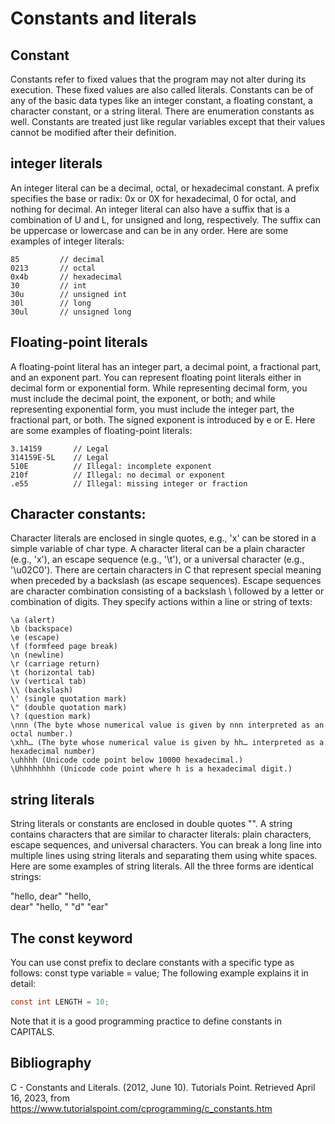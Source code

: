 # Constants and literals

## Constant

Constants refer to fixed values that the program may not alter during its execution. These fixed values are also called literals. Constants can be of any of the basic data types like an integer constant, a floating constant, a character constant, or a string literal. There are enumeration constants as well. Constants are treated just like regular variables except that their values cannot be modified after their definition.

## integer literals

An integer literal can be a decimal, octal, or hexadecimal constant. A prefix specifies the base or radix: 0x or 0X for hexadecimal, 0 for octal, and nothing for decimal. An integer literal can also have a suffix that is a combination of U and L, for unsigned and long, respectively. The suffix can be uppercase or lowercase and can be in any order. Here are some examples of integer literals:

    85         // decimal
    0213       // octal
    0x4b       // hexadecimal
    30         // int
    30u        // unsigned int
    30l        // long
    30ul       // unsigned long

## Floating-point literals

A floating-point literal has an integer part, a decimal point, a fractional part, and an exponent part. You can represent floating point literals either in decimal form or exponential form. While representing decimal form, you must include the decimal point, the exponent, or both; and while representing exponential form, you must include the integer part, the fractional part, or both. The signed exponent is introduced by e or E. Here are some examples of floating-point literals:

    3.14159       // Legal
    314159E-5L    // Legal
    510E          // Illegal: incomplete exponent
    210f          // Illegal: no decimal or exponent
    .e55          // Illegal: missing integer or fraction

## Character constants: 

Character literals are enclosed in single quotes, e.g., 'x' can be stored in a simple variable of char type. A character literal can be a plain character (e.g., 'x'), an escape sequence (e.g., '\t'), or a universal character (e.g., '\u02C0'). There are certain characters in C that represent special meaning when preceded by a backslash (as escape sequences). Escape sequences are character combination consisting of a backslash \ followed by a letter or combination of digits. They specify actions within a line or string of texts:

    \a (alert)
    \b (backspace)
    \e (escape)
    \f (formfeed page break)
    \n (newline)
    \r (carriage return)
    \t (horizontal tab)
    \v (vertical tab)
    \\ (backslash)
    \' (single quotation mark)
    \" (double quotation mark)
    \? (question mark)
    \nnn (The byte whose numerical value is given by nnn interpreted as an octal number.)
    \xhh… (The byte whose numerical value is given by hh… interpreted as a hexadecimal number)
    \uhhhh (Unicode code point below 10000 hexadecimal.)
    \Uhhhhhhhh (Unicode code point where h is a hexadecimal digit.)

## string literals

String literals or constants are enclosed in double quotes "". A string contains characters that are similar to character literals: plain characters, escape sequences, and universal characters. You can break a long line into multiple lines using string literals and separating them using white spaces. Here are some examples of string literals. All the three forms are identical strings:

"hello, dear"
"hello, \
dear"
"hello, " "d" "ear"

## The const keyword

You can use const prefix to declare constants with a specific type as follows:
const type variable = value;
The following example explains it in detail:

```c
const int LENGTH = 10;
```

Note that it is a good programming practice to define constants in CAPITALS.

## Bibliography

C - Constants and Literals. (2012, June 10). Tutorials Point. Retrieved April 16, 2023, from https://www.tutorialspoint.com/cprogramming/c_constants.htm